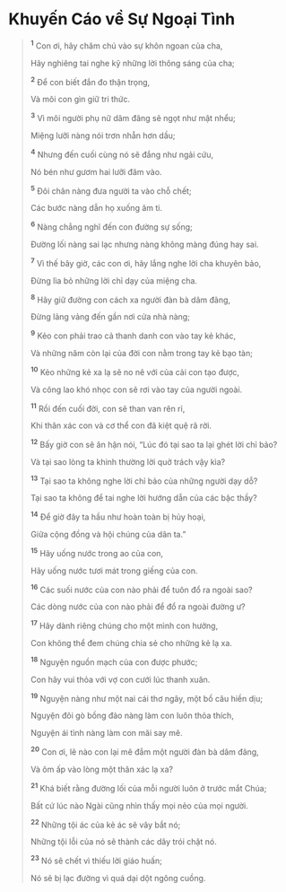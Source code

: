 # Khuyến Cáo về Sự Ngoại Tình

> <sup><b>1</b></sup> Con ơi, hãy chăm chú vào sự khôn ngoan của cha,
>
> Hãy nghiêng tai nghe kỹ những lời thông sáng của cha;
>
> <sup><b>2</b></sup> Ðể con biết đắn đo thận trọng,
>
> Và môi con gìn giữ tri thức.
>
> <sup><b>3</b></sup> Vì môi người phụ nữ dâm đãng sẽ ngọt như mật nhểu;
>
> Miệng lưỡi nàng nói trơn nhẵn hơn dầu;
>
> <sup><b>4</b></sup> Nhưng đến cuối cùng nó sẽ đắng như ngải cứu,
>
> Nó bén như gươm hai lưỡi đâm vào.
>
> <sup><b>5</b></sup> Ðôi chân nàng đưa người ta vào chỗ chết;
>
> Các bước nàng dẫn họ xuống âm ti.
>
> <sup><b>6</b></sup> Nàng chẳng nghĩ đến con đường sự sống;
>
> Ðường lối nàng sai lạc nhưng nàng không màng đúng hay sai.
>
> <sup><b>7</b></sup> Vì thế bây giờ, các con ơi, hãy lắng nghe lời cha khuyên bảo,
>
> Ðừng lìa bỏ những lời chỉ dạy của miệng cha.
>
> <sup><b>8</b></sup> Hãy giữ đường con cách xa người đàn bà dâm đãng,
>
> Ðừng lảng vảng đến gần nơi cửa nhà nàng;
>
> <sup><b>9</b></sup> Kẻo con phải trao cả thanh danh con vào tay kẻ khác,
>
> Và những năm còn lại của đời con nằm trong tay kẻ bạo tàn;
>
> <sup><b>10</b></sup> Kẻo những kẻ xa lạ sẽ no nê với của cải con tạo được,
>
> Và công lao khó nhọc con sẽ rơi vào tay của người ngoài.
>
> <sup><b>11</b></sup> Rồi đến cuối đời, con sẽ than van rên rỉ,
>
> Khi thân xác con và cơ thể con đã kiệt quệ rã rời.
>
> <sup><b>12</b></sup> Bấy giờ con sẽ ân hận nói, “Lúc đó tại sao ta lại ghét lời chỉ bảo?
>
> Và tại sao lòng ta khinh thường lời quở trách vậy kìa?
>
> <sup><b>13</b></sup> Tại sao ta không nghe lời chỉ bảo của những người dạy dỗ?
>
> Tại sao ta không để tai nghe lời hướng dẫn của các bậc thầy?
>
> <sup><b>14</b></sup> Ðể giờ đây ta hầu như hoàn toàn bị hủy hoại,
>
> Giữa cộng đồng và hội chúng của dân ta.”
>
> <sup><b>15</b></sup> Hãy uống nước trong ao của con,
>
> Hãy uống nước tươi mát trong giếng của con.
>
> <sup><b>16</b></sup> Các suối nước của con nào phải để tuôn đổ ra ngoài sao?
>
> Các dòng nước của con nào phải để đổ ra ngoài đường ư?
>
> <sup><b>17</b></sup> Hãy dành riêng chúng cho một mình con hưởng,
>
> Con không thể đem chúng chia sẻ cho những kẻ lạ xa.
>
> <sup><b>18</b></sup> Nguyện nguồn mạch của con được phước;
>
> Con hãy vui thỏa với vợ con cưới lúc thanh xuân.
>
> <sup><b>19</b></sup> Nguyện nàng như một nai cái thơ ngây, một bồ câu hiền dịu;
>
> Nguyện đôi gò bồng đảo nàng làm con luôn thỏa thích,
>
> Nguyện ái tình nàng làm con mãi say mê.
>
> <sup><b>20</b></sup> Con ơi, lẽ nào con lại mê đắm một người đàn bà dâm đãng,
>
> Và ôm ấp vào lòng một thân xác lạ xa?
>
> <sup><b>21</b></sup> Khá biết rằng đường lối của mỗi người luôn ở trước mắt Chúa;
>
> Bất cứ lúc nào Ngài cũng nhìn thấy mọi nẻo của mọi người.
>
> <sup><b>22</b></sup> Những tội ác của kẻ ác sẽ vây bắt nó;
>
> Những tội lỗi của nó sẽ thành các dây trói chặt nó.
>
> <sup><b>23</b></sup> Nó sẽ chết vì thiếu lời giáo huấn;
>
> Nó sẽ bị lạc đường vì quá dại dột ngông cuồng.
